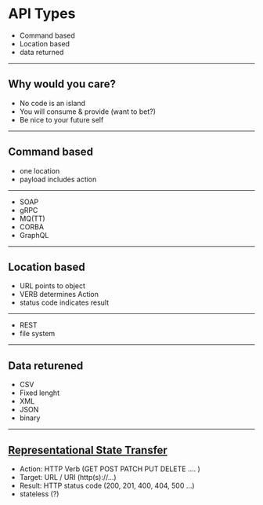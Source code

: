 # API Types

- Command based
- Location based
- data returned

---

## Why would you care?

- No code is an island
- You will consume & provide (want to bet?)
- Be nice to your future self

---

## Command based

- one location
- payload includes action

---

- SOAP
- gRPC
- MQ(TT)
- CORBA
- GraphQL

---

## Location based

- URL points to object
- VERB determines Action
- status code indicates result

---

- REST
- file system

---

## Data returened

- CSV
- Fixed lenght
- XML
- JSON
- binary

---

## [Representational State Transfer](https://en.wikipedia.org/wiki/Representational_state_transfer)

- Action: HTTP Verb (GET POST PATCH PUT DELETE .... )
- Target: URL / URI (http(s)://...)
- Result: HTTP status code (200, 201, 400, 404, 500 ...)
- stateless (?)

